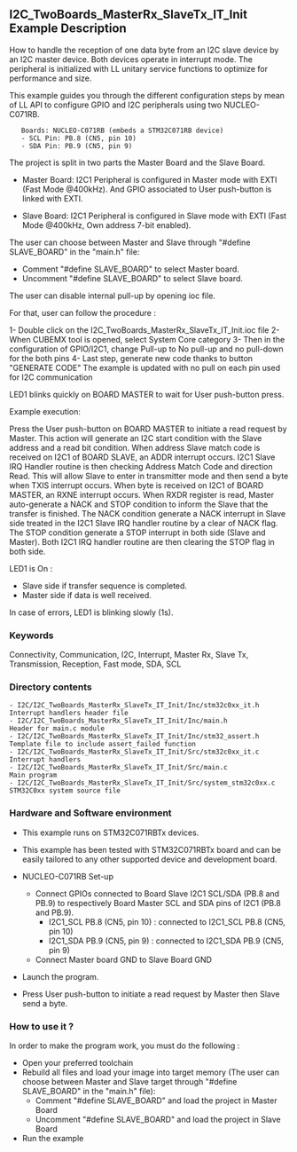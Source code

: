 ## <b>I2C_TwoBoards_MasterRx_SlaveTx_IT_Init Example Description</b>

How to handle the reception of one data byte from an I2C slave device
by an I2C master device. Both devices operate in interrupt mode. The peripheral
is initialized with LL unitary service functions to optimize for performance
and size.

This example guides you through the different configuration steps by mean of LL API
to configure GPIO and I2C peripherals using two NUCLEO-C071RB.

       Boards: NUCLEO-C071RB (embeds a STM32C071RB device)
       - SCL Pin: PB.8 (CN5, pin 10)
       - SDA Pin: PB.9 (CN5, pin 9)

The project is split in two parts the Master Board and the Slave Board.

- Master Board: 
  I2C1 Peripheral is configured in Master mode with EXTI (Fast Mode @400kHz).
  And GPIO associated to User push-button is linked with EXTI.

- Slave Board: 
  I2C1 Peripheral is configured in Slave mode with EXTI (Fast Mode @400kHz, Own address 7-bit enabled).

The user can choose between Master and Slave through "#define SLAVE_BOARD"
in the "main.h" file:

- Comment "#define SLAVE_BOARD" to select Master board.
- Uncomment "#define SLAVE_BOARD" to select Slave board.

The user can disable internal pull-up by opening ioc file.

For that, user can follow the procedure :

1- Double click on the I2C_TwoBoards_MasterRx_SlaveTx_IT_Init.ioc file
2- When CUBEMX tool is opened, select System Core category
3- Then in the configuration of GPIO/I2C1, change Pull-up to No pull-up and no pull-down for the both pins
4- Last step, generate new code thanks to button "GENERATE CODE"
The example is updated with no pull on each pin used for I2C communication

LED1 blinks quickly on BOARD MASTER to wait for User push-button press.

Example execution:

Press the User push-button on BOARD MASTER to initiate a read request by Master.
This action will generate an I2C start condition with the Slave address and a read bit condition.
When address Slave match code is received on I2C1 of BOARD SLAVE, an ADDR interrupt occurs.
I2C1 Slave IRQ Handler routine is then checking Address Match Code and direction Read.
This will allow Slave to enter in transmitter mode and then send a byte when TXIS interrupt occurs.
When byte is received on I2C1 of BOARD MASTER, an RXNE interrupt occurs.
When RXDR register is read, Master auto-generate a NACK and STOP condition
to inform the Slave that the transfer is finished.
The NACK condition generate a NACK interrupt in Slave side treated in the I2C1 Slave IRQ handler routine by a clear of NACK flag.
The STOP condition generate a STOP interrupt in both side (Slave and Master). Both I2C1 IRQ handler routine are then
clearing the STOP flag in both side.

LED1 is On :

- Slave side if transfer sequence is completed.
- Master side if data is well received.

In case of errors, LED1 is blinking slowly (1s).

### <b>Keywords</b>

Connectivity, Communication, I2C, Interrupt, Master Rx, Slave Tx, Transmission, Reception, Fast mode, SDA, SCL


### <b>Directory contents</b> 

    - I2C/I2C_TwoBoards_MasterRx_SlaveTx_IT_Init/Inc/stm32c0xx_it.h          Interrupt handlers header file
    - I2C/I2C_TwoBoards_MasterRx_SlaveTx_IT_Init/Inc/main.h                  Header for main.c module
    - I2C/I2C_TwoBoards_MasterRx_SlaveTx_IT_Init/Inc/stm32_assert.h          Template file to include assert_failed function
    - I2C/I2C_TwoBoards_MasterRx_SlaveTx_IT_Init/Src/stm32c0xx_it.c          Interrupt handlers
    - I2C/I2C_TwoBoards_MasterRx_SlaveTx_IT_Init/Src/main.c                  Main program
    - I2C/I2C_TwoBoards_MasterRx_SlaveTx_IT_Init/Src/system_stm32c0xx.c      STM32C0xx system source file

### <b>Hardware and Software environment</b>

  - This example runs on STM32C071RBTx devices.

  - This example has been tested with STM32C071RBTx board and can be
    easily tailored to any other supported device and development board.

  - NUCLEO-C071RB Set-up
    - Connect GPIOs connected to Board Slave I2C1 SCL/SDA (PB.8 and PB.9)
    to respectively Board Master SCL and SDA pins of I2C1 (PB.8 and PB.9).
      - I2C1_SCL  PB.8 (CN5, pin 10) : connected to I2C1_SCL PB.8 (CN5, pin 10)
      - I2C1_SDA  PB.9 (CN5, pin 9) : connected to I2C1_SDA PB.9 (CN5, pin 9)
    - Connect Master board GND to Slave Board GND

  - Launch the program.
  - Press User push-button to initiate a read request by Master
      then Slave send a byte.

### <b>How to use it ?</b>

In order to make the program work, you must do the following :

 - Open your preferred toolchain
 - Rebuild all files and load your image into target memory (The user can choose between Master
   and Slave target through "#define SLAVE_BOARD" in the "main.h" file):
      - Comment "#define SLAVE_BOARD" and load the project in Master Board
      - Uncomment "#define SLAVE_BOARD" and load the project in Slave Board
 - Run the example

